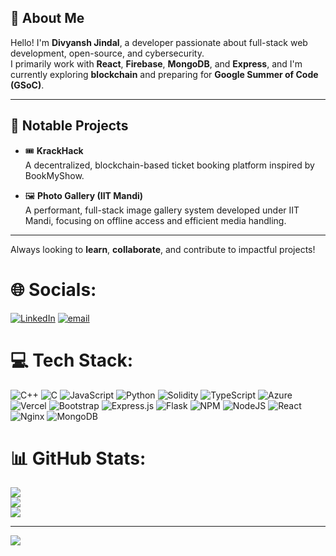 ## 👋 About Me

Hello! I'm **Divyansh Jindal**, a developer passionate about full-stack web development, open-source, and cybersecurity.  
I primarily work with **React**, **Firebase**, **MongoDB**, and **Express**, and I'm currently exploring **blockchain** and preparing for **Google Summer of Code (GSoC)**.

---

## 🚀 Notable Projects

- 🎟️ **KrackHack**  
  A decentralized, blockchain-based ticket booking platform inspired by BookMyShow.

- 🖼️ **Photo Gallery (IIT Mandi)**  
  A performant, full-stack image gallery system developed under IIT Mandi, focusing on offline access and efficient media handling.

---

Always looking to **learn**, **collaborate**, and contribute to impactful projects!



# 🌐 Socials:
[![LinkedIn](https://img.shields.io/badge/LinkedIn-%230077B5.svg?logo=linkedin&logoColor=white)](https://linkedin.com/in/divyanshj-iitmd) [![email](https://img.shields.io/badge/Email-D14836?logo=gmail&logoColor=white)](mailto:divyansh.bt@gmail.com) 

# 💻 Tech Stack:
![C++](https://img.shields.io/badge/c++-%2300599C.svg?style=for-the-badge&logo=c%2B%2B&logoColor=white) ![C](https://img.shields.io/badge/c-%2300599C.svg?style=for-the-badge&logo=c&logoColor=white) ![JavaScript](https://img.shields.io/badge/javascript-%23323330.svg?style=for-the-badge&logo=javascript&logoColor=%23F7DF1E) ![Python](https://img.shields.io/badge/python-3670A0?style=for-the-badge&logo=python&logoColor=ffdd54) ![Solidity](https://img.shields.io/badge/Solidity-%23363636.svg?style=for-the-badge&logo=solidity&logoColor=white) ![TypeScript](https://img.shields.io/badge/typescript-%23007ACC.svg?style=for-the-badge&logo=typescript&logoColor=white) ![Azure](https://img.shields.io/badge/azure-%230072C6.svg?style=for-the-badge&logo=microsoftazure&logoColor=white) ![Vercel](https://img.shields.io/badge/vercel-%23000000.svg?style=for-the-badge&logo=vercel&logoColor=white) ![Bootstrap](https://img.shields.io/badge/bootstrap-%238511FA.svg?style=for-the-badge&logo=bootstrap&logoColor=white) ![Express.js](https://img.shields.io/badge/express.js-%23404d59.svg?style=for-the-badge&logo=express&logoColor=%2361DAFB) ![Flask](https://img.shields.io/badge/flask-%23000.svg?style=for-the-badge&logo=flask&logoColor=white) ![NPM](https://img.shields.io/badge/NPM-%23CB3837.svg?style=for-the-badge&logo=npm&logoColor=white) ![NodeJS](https://img.shields.io/badge/node.js-6DA55F?style=for-the-badge&logo=node.js&logoColor=white) ![React](https://img.shields.io/badge/react-%2320232a.svg?style=for-the-badge&logo=react&logoColor=%2361DAFB) ![Nginx](https://img.shields.io/badge/nginx-%23009639.svg?style=for-the-badge&logo=nginx&logoColor=white) ![MongoDB](https://img.shields.io/badge/MongoDB-%234ea94b.svg?style=for-the-badge&logo=mongodb&logoColor=white)
# 📊 GitHub Stats:
![](https://github-readme-stats.vercel.app/api?username=DivyanshJindal26&theme=dark&hide_border=false&include_all_commits=false&count_private=false)<br/>
![](https://nirzak-streak-stats.vercel.app/?user=DivyanshJindal26&theme=dark&hide_border=false)<br/>
![](https://github-readme-stats.vercel.app/api/top-langs/?username=DivyanshJindal26&theme=dark&hide_border=false&include_all_commits=false&count_private=false&layout=compact)

---
[![](https://visitcount.itsvg.in/api?id=DivyanshJindal26&icon=0&color=0)](https://visitcount.itsvg.in)

<!-- Proudly created with GPRM ( https://gprm.itsvg.in ) -->
